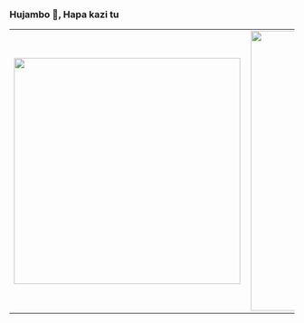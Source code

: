 ### Hujambo 👋, Hapa kazi tu
<center>
<table>
  <tr>
      <td><img width="400px" align="left" src="https://github-readme-stats.vercel.app/api/top-langs/?username=KaziBora&hide=html&layout=compact" /></td>
      <td><img width="495px" align="left" src="https://github-readme-stats.vercel.app/api?username=KaziBora&theme=default" /></td>
  </tr>   
</table>
</center>
